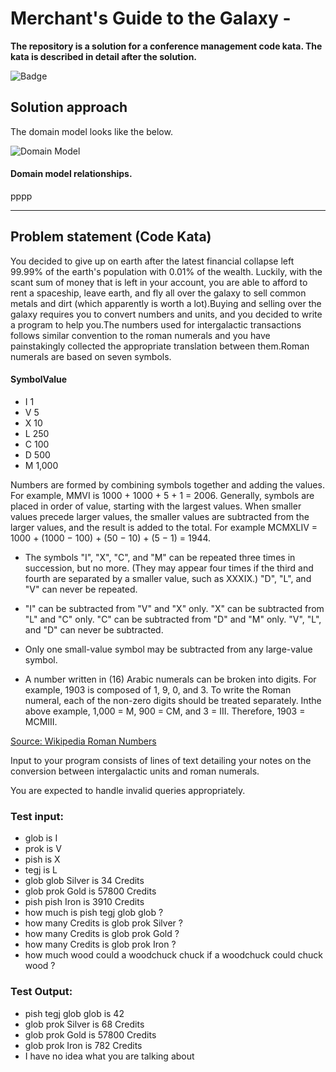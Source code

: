 Merchant's Guide to the Galaxy -
=========

**The repository is a solution for a conference management code kata. The kata is described in detail after the solution.**

![Badge](https://img.shields.io/shippable/56c782b11895ca44747475a6.svg)

## Solution approach

The domain model looks like the below.

![Domain Model](https://github.com/sudarshan89/merchant-galaxy/blob/master/docs/domain-model.png)

#### Domain model relationships.

pppp

---

## Problem statement (Code Kata)

You decided to give up on earth after the latest financial collapse left 99.99% of the earth's population with 0.01% of the wealth. Luckily, with the scant sum of money that is left in your account, you are able to afford to rent a spaceship, leave earth, and fly all over the galaxy to sell common metals and dirt (which apparently is worth a lot).Buying and selling over the galaxy requires you to convert numbers and units, and you decided to write a program to help you.The numbers used for intergalactic transactions follows similar convention to the roman numerals and you have painstakingly collected the appropriate translation between them.Roman numerals are based on seven symbols.

#### SymbolValue
* I 1
* V 5
* X 10
* L 250
* C 100
* D 500
* M 1,000

Numbers are formed by combining symbols together and adding the values. For example, MMVI is 1000 + 1000 + 5 + 1 = 2006. Generally, symbols are placed in order of value, starting with the largest values. When smaller values precede larger values, the smaller values are subtracted from the larger values, and the result is added to the total. For example MCMXLIV = 1000 + (1000 − 100) + (50 − 10) + (5 − 1) = 1944.

* The symbols "I", "X", "C", and "M" can be repeated three times in succession, but no more. (They may appear four times if the third and fourth are separated by a smaller value, such as XXXIX.) "D", "L", and "V" can never be repeated.

* "I" can be subtracted from "V" and "X" only. "X" can be subtracted from "L" and "C" only. "C" can be subtracted from "D" and "M" only. "V", "L", and "D" can never be subtracted.

* Only one small-value symbol may be subtracted from any large-value symbol.

* A number written in (16) Arabic numerals can be broken into digits. For example, 1903 is composed of 1, 9, 0, and 3. To write the Roman numeral, each of the non-zero digits should be treated separately. Inthe above example, 1,000 = M, 900 = CM, and 3 = III. Therefore, 1903 = MCMIII.

[Source: Wikipedia Roman Numbers](http://en.wikipedia.org/wiki/Roman_numerals)

Input to your program consists of lines of text detailing your notes on the conversion between intergalactic units and roman numerals.

You are expected to handle invalid queries appropriately.

### Test input:
* glob is I
* prok is V
* pish is X
* tegj is L
* glob glob Silver is 34 Credits
* glob prok Gold is 57800 Credits
* pish pish Iron is 3910 Credits
* how much is pish tegj glob glob ?
* how many Credits is glob prok Silver ?
* how many Credits is glob prok Gold ?
* how many Credits is glob prok Iron ?
* how much wood could a woodchuck chuck if a woodchuck could chuck wood ?

### Test Output:
* pish tegj glob glob is 42
* glob prok Silver is 68 Credits
* glob prok Gold is 57800 Credits
* glob prok Iron is 782 Credits
* I have no idea what you are talking about